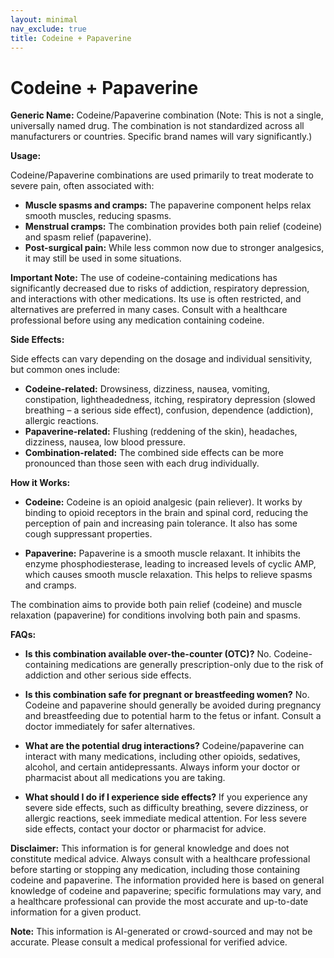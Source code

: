 ```yaml
---
layout: minimal
nav_exclude: true
title: Codeine + Papaverine
---
```


# Codeine + Papaverine

**Generic Name:** Codeine/Papaverine combination (Note:  This is not a single, universally named drug.  The combination is not standardized across all manufacturers or countries.  Specific brand names will vary significantly.)

**Usage:**

Codeine/Papaverine combinations are used primarily to treat moderate to severe pain, often associated with:

* **Muscle spasms and cramps:** The papaverine component helps relax smooth muscles, reducing spasms.
* **Menstrual cramps:** The combination provides both pain relief (codeine) and spasm relief (papaverine).
* **Post-surgical pain:**  While less common now due to stronger analgesics, it may still be used in some situations.

**Important Note:**  The use of codeine-containing medications has significantly decreased due to risks of addiction, respiratory depression, and interactions with other medications.  Its use is often restricted, and alternatives are preferred in many cases.  Consult with a healthcare professional before using any medication containing codeine.


**Side Effects:**

Side effects can vary depending on the dosage and individual sensitivity, but common ones include:

* **Codeine-related:**  Drowsiness, dizziness, nausea, vomiting, constipation, lightheadedness, itching, respiratory depression (slowed breathing – a serious side effect), confusion, dependence (addiction), allergic reactions.
* **Papaverine-related:** Flushing (reddening of the skin), headaches, dizziness, nausea, low blood pressure.
* **Combination-related:** The combined side effects can be more pronounced than those seen with each drug individually.

**How it Works:**

* **Codeine:**  Codeine is an opioid analgesic (pain reliever). It works by binding to opioid receptors in the brain and spinal cord, reducing the perception of pain and increasing pain tolerance. It also has some cough suppressant properties.

* **Papaverine:** Papaverine is a smooth muscle relaxant.  It inhibits the enzyme phosphodiesterase, leading to increased levels of cyclic AMP, which causes smooth muscle relaxation. This helps to relieve spasms and cramps.

The combination aims to provide both pain relief (codeine) and muscle relaxation (papaverine) for conditions involving both pain and spasms.


**FAQs:**

* **Is this combination available over-the-counter (OTC)?**  No.  Codeine-containing medications are generally prescription-only due to the risk of addiction and other serious side effects.

* **Is this combination safe for pregnant or breastfeeding women?** No.  Codeine and papaverine should generally be avoided during pregnancy and breastfeeding due to potential harm to the fetus or infant.  Consult a doctor immediately for safer alternatives.

* **What are the potential drug interactions?**  Codeine/papaverine can interact with many medications, including other opioids, sedatives, alcohol, and certain antidepressants.  Always inform your doctor or pharmacist about all medications you are taking.

* **What should I do if I experience side effects?**  If you experience any severe side effects, such as difficulty breathing, severe dizziness, or allergic reactions, seek immediate medical attention. For less severe side effects, contact your doctor or pharmacist for advice.


**Disclaimer:** This information is for general knowledge and does not constitute medical advice. Always consult with a healthcare professional before starting or stopping any medication, including those containing codeine and papaverine.  The information provided here is based on general knowledge of codeine and papaverine; specific formulations may vary, and a healthcare professional can provide the most accurate and up-to-date information for a given product.


**Note:** This information is AI-generated or crowd-sourced and may not be accurate. Please consult a medical professional for verified advice.